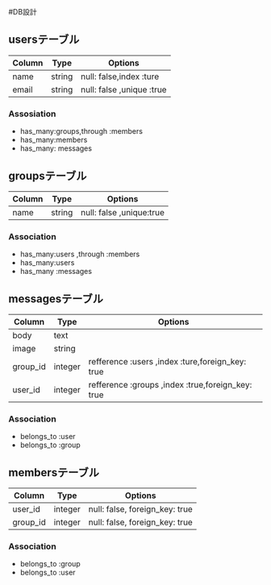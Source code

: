 #DB設計

## usersテーブル

|Column|Type|Options|
|------|----|-------|
|name|string|null: false,index :ture|
|email|string|null: false ,unique :true|

### Assosiation
- has_many:groups,through :members
- has_many:members
- has_many: messages

## groupsテーブル
|Column|Type|Options|
|------|----|-------|
|name|string|null: false ,unique:true|

### Association
- has_many:users ,through :members
- has_many:users
- has_many :messages

## messagesテーブル
|Column|Type|Options|
|------|----|-------|
|body|text||
|image|string||
|group_id|integer|refference :users ,index :ture,foreign_key: true|
|user_id|integer|refference :groups ,index :true,foreign_key: true|

### Association
- belongs_to :user
- belongs_to :group

## membersテーブル
|Column|Type|Options|
|------|----|-------|
|user_id|integer|null: false, foreign_key: true|
|group_id|integer|null: false, foreign_key: true|

### Association
- belongs_to :group
- belongs_to :user
